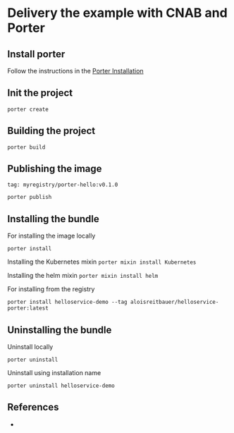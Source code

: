 # Delivery the example with CNAB and Porter

## Install porter

Follow the instructions in the [Porter Installation](https://porter.sh/install/)

## Init the project

```porter create```


## Building the project

```porter build```


## Publishing the image

```tag: myregistry/porter-hello:v0.1.0```

```porter publish```


## Installing the bundle

For installing the image locally

```porter install```

Installing the Kubernetes mixin
```porter mixin install Kubernetes```

Installing the helm mixin
```porter mixin install helm```

For installing from the registry

```porter install helloservice-demo --tag aloisreitbauer/helloservice-porter:latest```

## Uninstalling the bundle

Uninstall locally 

```porter uninstall```

Uninstall using installation name

```porter uninstall helloservice-demo```

## References

* 


